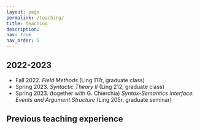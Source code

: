 ```yaml
---
layout: page
permalink: /teaching/
title: teaching
description:
nav: true
nav_order: 5
---
```


## **2022-2023**

* Fall 2022. *Field Methods* (Ling 117r, graduate class)
* Spring 2023. *Syntactic Theory II* (Ling 212, graduate class)
* Spring 2023. (together with G. Chierchia) *Syntax-Semantics Interface: Events and Argument Structure* (Ling 205r, graduate seminar)

&NewLine;

## **Previous teaching experience**

<!---### Syntax
* TA for *Introduction to Syntax* at the 2nd Crete Summer School of Linguistics (Instructor: Sabine Iatridou), 2018.
* Instructor (together with Andrey Zavgorodny) for *Introduction to the generative syntax*, seminar for schoolchildren at the Department of Structural and Applied Linguistics, Lomonosov Moscow State University, Sept. 2013 – May 2014.

### Semantics
* TA for *Advanced Semantics* (24.973, graduate class) at MIT (Instructor: Martin Hackl). 2021.
* TA for *Introduction to formal semantics* at the  NY-St. Petersburg Institute of Linguistics, Cognition and Culture (Instructor: Sergei Tatevosov), 2016.
* TA for *Introduction to formal semantics* at the NY-St. Petersburg Institute of Linguistics, Cognition and Culture (Instructors: Philippe Schlenker & Sergei Tatevosov), 2015.

### Fieldwork
* TA for *Field Methods in Linguistics* at MIT (24.909, undergraduate class, Language: Wolof, Instructor: Adam Albright), Fall 2018.

### Intro
*  TA for *Introduction to Linguistics* (24.900, undergraduate class) at MIT (Instructor: David Pesetsky).
